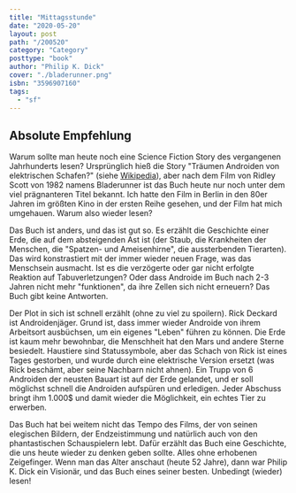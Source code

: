 ```yaml
---
title: "Mittagsstunde"
date: "2020-05-20"
layout: post
path: "/200520"
category: "Category"
posttype: "book"
author: "Philip K. Dick"
cover: "./bladerunner.png"
isbn: "3596907160"
tags:
  - "sf"
---
```

## Absolute Empfehlung

Warum sollte man heute noch eine Science Fiction Story des vergangenen Jahrhunderts lesen? Ursprünglich hieß die Story "Träumen Androiden von elektrischen Schafen?" (siehe [Wikipedia](https://de.wikipedia.org/wiki/Tr%C3%A4umen_Androiden_von_elektrischen_Schafen%3F)), aber nach dem Film von Ridley Scott von 1982 namens Bladerunner ist das Buch heute nur noch unter dem viel prägnanteren Titel bekannt. Ich hatte den Film in Berlin in den 80er Jahren im größten Kino in der ersten Reihe gesehen, und der Film hat mich umgehauen. Warum also wieder lesen?

Das Buch ist anders, und das ist gut so. Es erzählt die Geschichte einer Erde, die auf dem absteigenden Ast ist (der Staub, die Krankheiten der Menschen, die "Spatzen- und Ameisenhirne", die aussterbenden Tierarten). Das wird konstrastiert mit der immer wieder neuen Frage, was das Menschsein ausmacht. Ist es die verzögerte oder gar nicht erfolgte Reaktion auf Tabuverletzungen? Oder dass Androide im Buch nach 2-3 Jahren nicht mehr "funktionen", da ihre Zellen sich nicht erneuern? Das Buch gibt keine Antworten.

Der Plot in sich ist schnell erzählt (ohne zu viel zu spoilern). Rick Deckard ist Androidenjäger. Grund ist, dass immer wieder Androide von ihrem Arbeitsort ausbüchsen, um ein eigenes "Leben" führen zu können. Die Erde ist kaum mehr bewohnbar, die Menschheit hat den Mars und andere Sterne besiedelt. Haustiere sind Statussymbole, aber das Schach von Rick ist eines Tages gestorben, und wurde durch eine elektrische Version ersetzt (was Rick beschämt, aber seine Nachbarn nicht ahnen). Ein Trupp von 6 Androiden der neusten Bauart ist auf der Erde gelandet, und er soll möglichst schnell die Androiden aufspüren und erledigen. Jeder Abschuss bringt ihm 1.000$ und damit wieder die Möglichkeit, ein echtes Tier zu erwerben.

Das Buch hat bei weitem nicht das Tempo des Films, der von seinen elegischen Bildern, der Endzeistimmung und natürlich auch von den phantastischen Schauspielern lebt. Dafür erzählt das Buch eine Geschichte, die uns heute wieder zu denken geben sollte. Alles ohne erhobenen Zeigefinger. Wenn man das Alter anschaut (heute 52 Jahre), dann war Philip K. Dick ein Visionär, und das Buch eines seiner besten. Unbedingt (wieder) lesen!